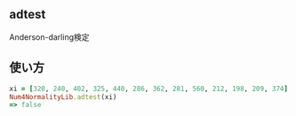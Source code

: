 adtest
------
Anderson-darling検定

## 使い方

```ruby
xi = [320, 240, 402, 325, 440, 286, 362, 281, 560, 212, 198, 209, 374]
Num4NormalityLib.adtest(xi)
=> false
```


